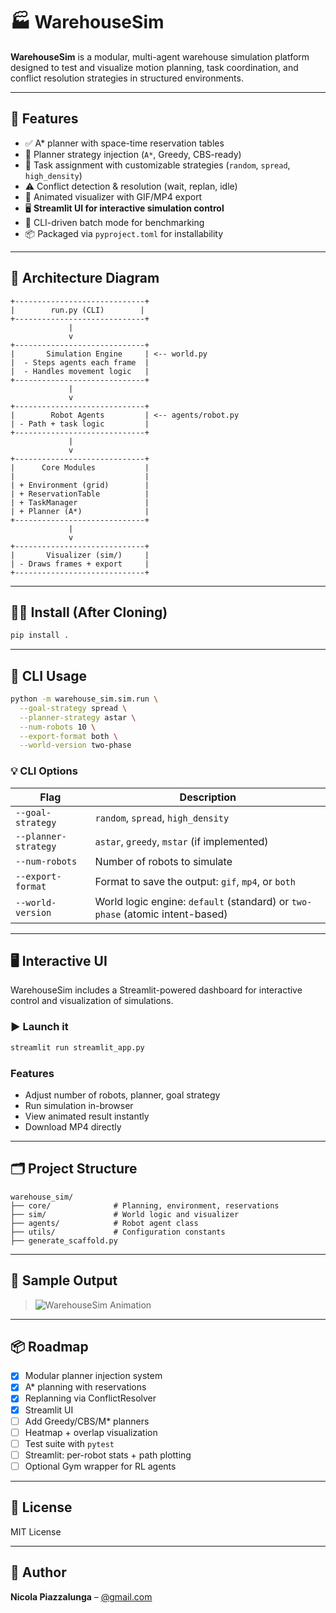 # 🏭 WarehouseSim

**WarehouseSim** is a modular, multi-agent warehouse simulation platform designed to test and visualize motion planning, task coordination, and conflict resolution strategies in structured environments.

---

## 🚀 Features

- ✅ A* planner with space-time reservation tables  
- 🔌 Planner strategy injection (`A*`, Greedy, CBS-ready)  
- 🧠 Task assignment with customizable strategies (`random`, `spread`, `high_density`)  
- ⚠️ Conflict detection & resolution (wait, replan, idle)  
- 🎥 Animated visualizer with GIF/MP4 export  
- 🖥️ **Streamlit UI for interactive simulation control**  
- 🧪 CLI-driven batch mode for benchmarking  
- 📦 Packaged via `pyproject.toml` for installability  

---

## 🧱 Architecture Diagram

```text
+-----------------------------+
|        run.py (CLI)        |
+-----------------------------+
             |
             v
+-----------------------------+
|       Simulation Engine     | <-- world.py
|  - Steps agents each frame  |
|  - Handles movement logic   |
+-----------------------------+
             |
             v
+-----------------------------+
|        Robot Agents         | <-- agents/robot.py
| - Path + task logic         |
+-----------------------------+
             |
             v
+-----------------------------+
|      Core Modules           |
|                             |
| + Environment (grid)        |
| + ReservationTable          |
| + TaskManager               |
| + Planner (A*)              |
+-----------------------------+
             |
             v
+-----------------------------+
|       Visualizer (sim/)     |
| - Draws frames + export     |
+-----------------------------+
```

---

## 🧑‍💻 Install (After Cloning)

```bash
pip install .
```

---

## 🏃 CLI Usage

```bash
python -m warehouse_sim.sim.run \
  --goal-strategy spread \
  --planner-strategy astar \
  --num-robots 10 \
  --export-format both \
  --world-version two-phase
```

### 💡 CLI Options

| Flag                | Description                                                  |
|---------------------|--------------------------------------------------------------|
| `--goal-strategy`   | `random`, `spread`, `high_density`                           |
| `--planner-strategy`| `astar`, `greedy`, `mstar` (if implemented)                  |
| `--num-robots`      | Number of robots to simulate                                 |
| `--export-format`   | Format to save the output: `gif`, `mp4`, or `both`           |
| `--world-version`   | World logic engine: `default` (standard) or `two-phase` (atomic intent-based) |

---

## 🖥️ Interactive UI

WarehouseSim includes a Streamlit-powered dashboard for interactive control and visualization of simulations.

### ▶️ Launch it

```bash
streamlit run streamlit_app.py
```

### Features
- Adjust number of robots, planner, goal strategy
- Run simulation in-browser
- View animated result instantly
- Download MP4 directly

---

## 🗂 Project Structure

```
warehouse_sim/
├── core/              # Planning, environment, reservations
├── sim/               # World logic and visualizer
├── agents/            # Robot agent class
├── utils/             # Configuration constants
├── generate_scaffold.py
```

---

## 📸 Sample Output

> ![WarehouseSim Animation](warehouse_sim_output.gif)

---

## 📦 Roadmap

- [x] Modular planner injection system  
- [x] A* planning with reservations  
- [x] Replanning via ConflictResolver  
- [x] Streamlit UI  
- [ ] Add Greedy/CBS/M* planners  
- [ ] Heatmap + overlap visualization  
- [ ] Test suite with `pytest`  
- [ ] Streamlit: per-robot stats + path plotting  
- [ ] Optional Gym wrapper for RL agents  

---

## 📄 License

MIT License

---

## 👤 Author
**Nicola Piazzalunga** – [@gmail.com](https://github.com/nicolapiazzalunga)

